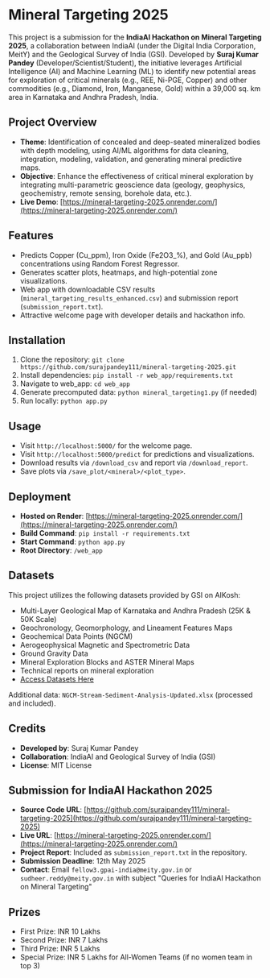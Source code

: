 # Mineral Targeting 2025

This project is a submission for the **IndiaAI Hackathon on Mineral Targeting 2025**, a collaboration between IndiaAI (under the Digital India Corporation, MeitY) and the Geological Survey of India (GSI). Developed by **Suraj Kumar Pandey** (Developer/Scientist/Student), the initiative leverages Artificial Intelligence (AI) and Machine Learning (ML) to identify new potential areas for exploration of critical minerals (e.g., REE, Ni-PGE, Copper) and other commodities (e.g., Diamond, Iron, Manganese, Gold) within a 39,000 sq. km area in Karnataka and Andhra Pradesh, India.

## Project Overview
- **Theme**: Identification of concealed and deep-seated mineralized bodies with depth modeling, using AI/ML algorithms for data cleaning, integration, modeling, validation, and generating mineral predictive maps.
- **Objective**: Enhance the effectiveness of critical mineral exploration by integrating multi-parametric geoscience data (geology, geophysics, geochemistry, remote sensing, borehole data, etc.).
- **Live Demo**: [https://mineral-targeting-2025.onrender.com/](https://mineral-targeting-2025.onrender.com/)

## Features
- Predicts Copper (Cu_ppm), Iron Oxide (Fe2O3_%), and Gold (Au_ppb) concentrations using Random Forest Regressor.
- Generates scatter plots, heatmaps, and high-potential zone visualizations.
- Web app with downloadable CSV results (`mineral_targeting_results_enhanced.csv`) and submission report (`submission_report.txt`).
- Attractive welcome page with developer details and hackathon info.

## Installation
1. Clone the repository: `git clone https://github.com/surajpandey111/mineral-targeting-2025.git`
2. Install dependencies: `pip install -r web_app/requirements.txt`
3. Navigate to web_app: `cd web_app`
4. Generate precomputed data: `python mineral_targeting1.py` (if needed)
5. Run locally: `python app.py`

## Usage
- Visit `http://localhost:5000/` for the welcome page.
- Visit `http://localhost:5000/predict` for predictions and visualizations.
- Download results via `/download_csv` and report via `/download_report`.
- Save plots via `/save_plot/<mineral>/<plot_type>`.

## Deployment
- **Hosted on Render**: [https://mineral-targeting-2025.onrender.com/](https://mineral-targeting-2025.onrender.com/)
- **Build Command**: `pip install -r requirements.txt`
- **Start Command**: `python app.py`
- **Root Directory**: `/web_app`

## Datasets
This project utilizes the following datasets provided by GSI on AIKosh:
- Multi-Layer Geological Map of Karnataka and Andhra Pradesh (25K & 50K Scale)
- Geochronology, Geomorphology, and Lineament Features Maps
- Geochemical Data Points (NGCM)
- Aerogeophysical Magnetic and Spectrometric Data
- Ground Gravity Data
- Mineral Exploration Blocks and ASTER Mineral Maps
- Technical reports on mineral exploration
- [Access Datasets Here](https://aikosh.indiaai.gov.in/home)

Additional data: `NGCM-Stream-Sediment-Analysis-Updated.xlsx` (processed and included).

## Credits
- **Developed by**: Suraj Kumar Pandey
- **Collaboration**: IndiaAI and Geological Survey of India (GSI)
- **License**: MIT License

## Submission for IndiaAI Hackathon 2025
- **Source Code URL**: [https://github.com/surajpandey111/mineral-targeting-2025](https://github.com/surajpandey111/mineral-targeting-2025)
- **Live URL**: [https://mineral-targeting-2025.onrender.com/](https://mineral-targeting-2025.onrender.com/)
- **Project Report**: Included as `submission_report.txt` in the repository.
- **Submission Deadline**: 12th May 2025
- **Contact**: Email `fellow3.gpai-india@meity.gov.in` or `sudheer.reddy@meity.gov.in` with subject "Queries for IndiaAI Hackathon on Mineral Targeting"

## Prizes
- First Prize: INR 10 Lakhs
- Second Prize: INR 7 Lakhs
- Third Prize: INR 5 Lakhs
- Special Prize: INR 5 Lakhs for All-Women Teams (if no women team in top 3)
